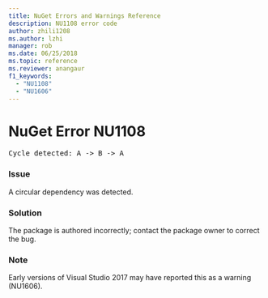 ```yaml
---
title: NuGet Errors and Warnings Reference
description: NU1108 error code
author: zhili1208
ms.author: lzhi
manager: rob
ms.date: 06/25/2018
ms.topic: reference
ms.reviewer: anangaur
f1_keywords:
  - "NU1108"
  - "NU1606"
---
```


# NuGet Error NU1108

<pre>Cycle detected: A -> B -> A</pre>

### Issue
A circular dependency was detected.

### Solution
The package is authored incorrectly; contact the package owner to correct the bug.

### Note
Early versions of Visual Studio 2017 may have reported this as a warning (NU1606).

